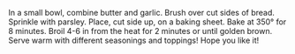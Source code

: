 In a small bowl, combine butter and garlic. 
Brush over cut sides of bread. 
Sprinkle with parsley. 
Place, cut side up, on a baking sheet.
Bake at 350° for 8 minutes.
Broil 4-6 in from the heat for 2 minutes or until golden brown.
Serve warm with different seasonings and toppings!
Hope you like it!